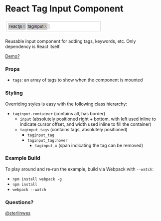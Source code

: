 # React Tag Input Component

![taginput screenshot](https://github.com/sterlingwes/react-taginput/raw/master/example/screenshot.png)

Reusable input component for adding tags, keywords, etc. Only dependency is React itself.

[Demo?](https://cdn.rawgit.com/sterlingwes/react-taginput/master/example/index.html)

### Props

*   `tags`: an array of tags to show when the component is mounted

### Styling

Overriding styles is easy with the following class hierarchy:

*   `taginput-container` (contains all, has border)
    *   `input` (absolutely positioned right + bottom, with left used inline to indicate cursor offset, and width used inline to fill the container)
    *   `taginput_tags` (contains tags, absolutely positioned)
        *   `taginput_tag`
        *   `taginput_tag:hover`
            *   `taginput_x` (span indicating the tag can be removed)

### Example Build

To play around and re-run the example, build via Webpack with `--watch`:

*   `npm install webpack -g`
*   `npm install`
*   `webpack --watch`

### Questions?

[@sterlinwes](http://twitter.com/sterlingwes)